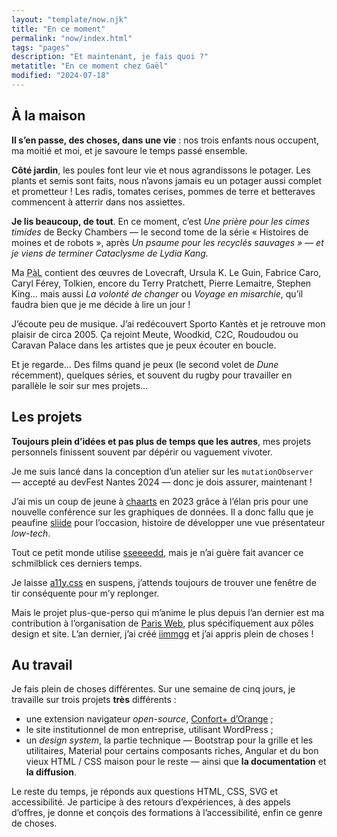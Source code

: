 ```yaml
---
layout: "template/now.njk"
title: "En ce moment"
permalink: "now/index.html"
tags: "pages"
description: "Et maintenant, je fais quoi ?"
metatitle: "En ce moment chez Gaël"
modified: "2024-07-18"
---
```



## À la maison

**Il s’en passe, des choses, dans une vie**&nbsp;: nos trois enfants nous occupent, ma moitié et moi, et je savoure le temps passé ensemble.

**Côté jardin**, les poules font leur vie et nous agrandissons le potager. Les plants et semis sont faits, nous n’avons jamais eu un potager aussi complet et prometteur&nbsp;! Les radis, tomates cerises, pommes de terre et betteraves commencent à atterrir dans nos assiettes.

**Je lis beaucoup, de tout**. En ce moment, c’est <cite>Une prière pour les cimes timides</cite> de Becky Chambers —&nbsp;le second tome de la série «&nbsp;Histoires de moines et de robots&nbsp;», après <cite>Un psaume pour les recyclés sauvages&nbsp;»&nbsp;— et je viens de terminer <cite>Cataclysme</cite> de Lydia Kang.

Ma <abbr title="Pile à lire" aria-label="Pile à lire">PàL</abbr> contient des œuvres de Lovecraft, Ursula K. Le Guin, Fabrice Caro, Caryl Férey, Tolkien, encore du Terry Pratchett, Pierre Lemaitre, Stephen King… mais aussi <cite>La volonté de changer</cite> ou <cite>Voyage en misarchie</cite>, qu’il faudra bien que je me décide à lire un jour&nbsp;!

J’écoute peu de musique. J’ai redécouvert Sporto Kantès et je retrouve mon plaisir de circa 2005. Ça rejoint Meute, Woodkid, C2C, Roudoudou ou Caravan Palace dans les artistes que je peux écouter en boucle.

Et je regarde… Des films quand je peux (le second volet de <cite>Dune</cite> récemment), quelques séries, et souvent du rugby pour travailler en parallèle le soir sur mes projets…


## Les projets

**Toujours plein d’idées et pas plus de temps que les autres**, mes projets personnels finissent souvent par dépérir ou vaguement vivoter.

Je me suis lancé dans la conception d’un atelier sur les `mutationObserver` —&nbsp;accepté au devFest Nantes 2024&nbsp;— donc je dois assurer, maintenant&nbsp;!

J’ai mis un coup de jeune à [chaarts](https://ffoodd.github.io/chaarts/) en 2023 grâce à l’élan pris pour une nouvelle conférence sur les graphiques de données. Il a donc fallu que je peaufine [sliide](https://github.com/ffoodd/sliide/) pour l’occasion, histoire de développer une vue présentateur <i lang="en">low-tech</i>.

Tout ce petit monde utilise [sseeeedd](https://ffoodd.github.io/sseeeedd/), mais je n’ai guère fait avancer ce schmilblick ces derniers temps.

Je laisse [a11y.css](https://ffoodd.github.io/chaarts/) en suspens, j’attends toujours de trouver une fenêtre de tir conséquente pour m’y replonger.

Mais le projet plus-que-perso qui m’anime le plus depuis l’an dernier est ma contribution à l’organisation de [Paris Web](https://www.paris-web.fr), plus spécifiquement aux pôles design et site. L’an dernier, j’ai créé [iimmgg](https://github.com/ffoodd/iimmgg/) et j’ai appris plein de choses&nbsp;!


## Au travail

Je fais plein de choses différentes. Sur une semaine de cinq jours, je travaille sur trois projets **très** différents&nbsp;:

* une extension navigateur <i lang="en">open-source</i>, [Confort+ d’Orange](https://github.com/Orange-OpenSource/Orange-Confort-plus/)&nbsp;;
* le site institutionnel de mon entreprise, utilisant WordPress&nbsp;;
* un <i lang="en">design system</i>, la partie technique —&nbsp;Bootstrap pour la grille et les utilitaires, Material pour certains composants riches, Angular et du bon vieux HTML / CSS maison pour le reste&nbsp;— ainsi que **la documentation** et **la diffusion**.

Le reste du temps, je réponds aux questions HTML, CSS, SVG et accessibilité. Je participe à des retours d’expériences, à des appels d’offres, je donne et conçois des formations à l’accessibilité, enfin ce genre de choses.

